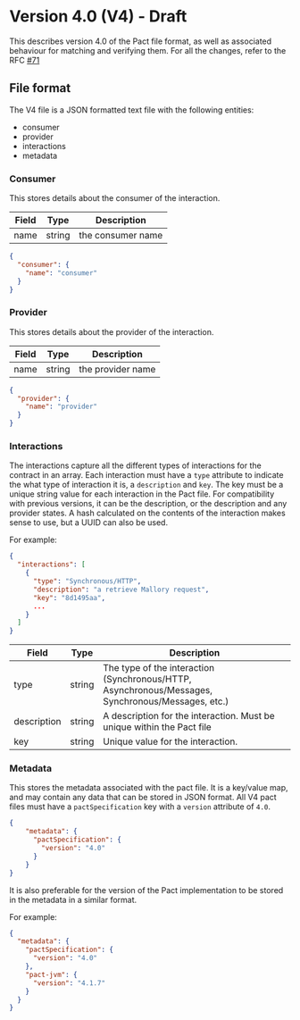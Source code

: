 # Version 4.0 (V4) - Draft

This describes version 4.0 of the Pact file format, as well as associated behaviour for matching and verifying them. For all the changes, refer to the RFC [#71](https://github.com/pact-foundation/pact-specification/issues/71)

## File format

The V4 file is a JSON formatted text file with the following entities:

- consumer
- provider
- interactions
- metadata

### Consumer

This stores details about the consumer of the interaction.

|Field|Type|Description|
|-----|----|-----------|
|name|string|the consumer name|

```json
{
  "consumer": {
    "name": "consumer"
  }
}
```

### Provider

This stores details about the provider of the interaction.

|Field|Type|Description|
|-----|----|-----------|
|name|string|the provider name|

```json
{
  "provider": {
    "name": "provider"
  }
}
```

### Interactions

The interactions capture all the different types of interactions for the contract in an array. Each interaction
must have a `type` attribute to indicate the what type of interaction it is, a `description` and `key`. The key
must be a unique string value for each interaction in the Pact file. For compatibility with previous versions, it can be the 
description, or the description and any provider states. A hash calculated on the contents of the interaction makes
sense to use, but a UUID can also be used.

For example:

```json
{
  "interactions": [
    {
      "type": "Synchronous/HTTP",
      "description": "a retrieve Mallory request",
      "key": "8d1495aa",
      ...
    }
  ]
}
```

|Field|Type|Description|
|-----|----|-----------|
|type|string|The type of the interaction (Synchronous/HTTP, Asynchronous/Messages, Synchronous/Messages, etc.)|
|description|string|A description for the interaction. Must be unique within the Pact file|
|key|string|Unique value for the interaction.|

### Metadata

This stores the metadata associated with the pact file. It is a key/value map, and may contain any data
that can be stored in JSON format. All V4 pact files must have a `pactSpecification` key with a `version`
attribute of `4.0`.

```json
{
    "metadata": {
      "pactSpecification": {
        "version": "4.0"
      }
    }
}
```

It is also preferable for the version of the Pact implementation to be stored in the metadata in a similar format.

For example:

```json
{
  "metadata": {
    "pactSpecification": {
      "version": "4.0"
    },
    "pact-jvm": {
      "version": "4.1.7"
    }
  }
}
```
